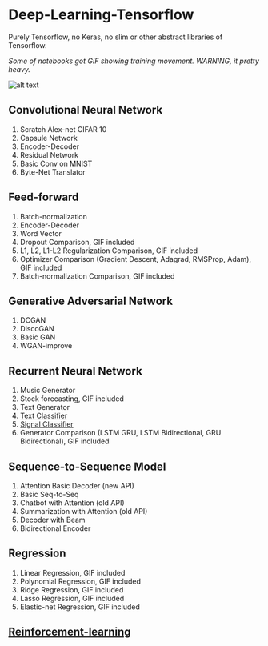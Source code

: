 # Deep-Learning-Tensorflow
Purely Tensorflow, no Keras, no slim or other abstract libraries of Tensorflow.

*Some of notebooks got GIF showing training movement. WARNING, it pretty heavy.*

![alt text](Feed-Forward/dropout-comparison/animation.gif)

## Convolutional Neural Network
1. Scratch Alex-net CIFAR 10
2. Capsule Network
3. Encoder-Decoder
4. Residual Network
5. Basic Conv on MNIST
6. Byte-Net Translator

## Feed-forward
1. Batch-normalization
2. Encoder-Decoder
3. Word Vector
4. Dropout Comparison, GIF included
5. L1, L2, L1-L2 Regularization Comparison, GIF included
6. Optimizer Comparison (Gradient Descent, Adagrad, RMSProp, Adam), GIF included
7. Batch-normalization Comparison, GIF included

## Generative Adversarial Network
1. DCGAN
2. DiscoGAN
3. Basic GAN
4. WGAN-improve

## Recurrent Neural Network
1. Music Generator
2. Stock forecasting, GIF included
3. Text Generator
4. [Text Classifier](https://github.com/huseinzol05/Emotion-Classification-Comparison)
5. [Signal Classifier](https://github.com/huseinzol05/Sound-Classification-Comparison)
6. Generator Comparison (LSTM GRU, LSTM Bidirectional, GRU Bidirectional), GIF included

## Sequence-to-Sequence Model
1. Attention Basic Decoder (new API)
2. Basic Seq-to-Seq
3. Chatbot with Attention (old API)
4. Summarization with Attention (old API)
5. Decoder with Beam
6. Bidirectional Encoder

## Regression
1. Linear Regression, GIF included
2. Polynomial Regression, GIF included
3. Ridge Regression, GIF included
4. Lasso Regression, GIF included
5. Elastic-net Regression, GIF included

## [Reinforcement-learning](https://github.com/huseinzol05/Reinforcement-Learning-Agents)


